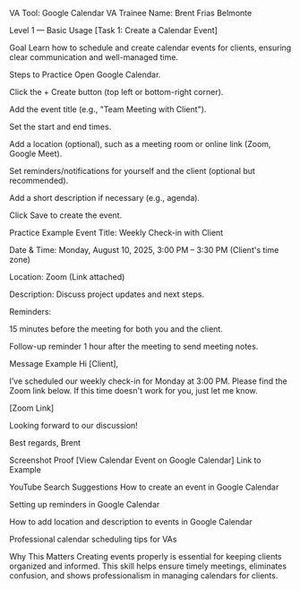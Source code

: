 VA Tool: Google Calendar
VA Trainee Name: Brent Frias Belmonte

Level 1 — Basic Usage
[Task 1: Create a Calendar Event]

Goal
Learn how to schedule and create calendar events for clients, ensuring clear communication and well-managed time.

Steps to Practice
Open Google Calendar.

Click the + Create button (top left or bottom-right corner).

Add the event title (e.g., "Team Meeting with Client").

Set the start and end times.

Add a location (optional), such as a meeting room or online link (Zoom, Google Meet).

Set reminders/notifications for yourself and the client (optional but recommended).

Add a short description if necessary (e.g., agenda).

Click Save to create the event.

Practice Example
Event Title: Weekly Check-in with Client

Date & Time: Monday, August 10, 2025, 3:00 PM – 3:30 PM (Client's time zone)

Location: Zoom (Link attached)

Description: Discuss project updates and next steps.

Reminders:

15 minutes before the meeting for both you and the client.

Follow-up reminder 1 hour after the meeting to send meeting notes.

Message Example
Hi [Client],

I’ve scheduled our weekly check-in for Monday at 3:00 PM. Please find the Zoom link below. If this time doesn't work for you, just let me know.

[Zoom Link]

Looking forward to our discussion!

Best regards,
Brent

Screenshot Proof
[View Calendar Event on Google Calendar]
Link to Example

YouTube Search Suggestions
How to create an event in Google Calendar

Setting up reminders in Google Calendar

How to add location and description to events in Google Calendar

Professional calendar scheduling tips for VAs

Why This Matters
Creating events properly is essential for keeping clients organized and informed. This skill helps ensure timely meetings, eliminates confusion, and shows professionalism in managing calendars for clients.
